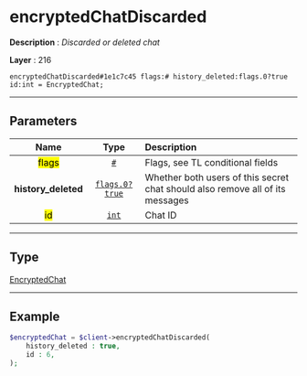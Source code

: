 # encryptedChatDiscarded

**Description** : *Discarded or deleted chat*

**Layer** : 216

```tl
encryptedChatDiscarded#1e1c7c45 flags:# history_deleted:flags.0?true id:int = EncryptedChat;
```

---

## Parameters

| Name | Type | Description |
| :---: | :---: | :--- |
| <mark>flags</mark> | [`#`](type/#) | Flags, see TL conditional fields |
| **history_deleted** | [`flags.0?true`](type/true) | Whether both users of this secret chat should also remove all of its messages |
| <mark>id</mark> | [`int`](type/int) | Chat ID |

---

## Type

[EncryptedChat](type/EncryptedChat)

---

## Example

```php
$encryptedChat = $client->encryptedChatDiscarded(
	history_deleted : true,
	id : 6,
);
```